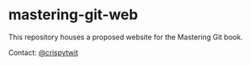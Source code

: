 # mastering-git-web

This repository houses a proposed website for the Mastering Git book.
 
Contact: [@crispytwit](https://twitter.com/crispytwit)
